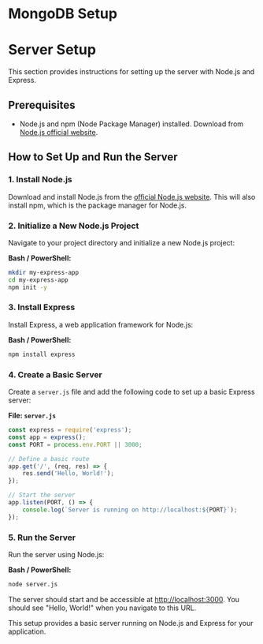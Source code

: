 # MongoDB Setup


# Server Setup

This section provides instructions for setting up the server with Node.js and Express.

## Prerequisites

- Node.js and npm (Node Package Manager) installed. Download from [Node.js official website](https://nodejs.org/).

## How to Set Up and Run the Server

### 1. Install Node.js

Download and install Node.js from the [official Node.js website](https://nodejs.org/). This will also install npm, which is the package manager for Node.js.

### 2. Initialize a New Node.js Project

Navigate to your project directory and initialize a new Node.js project:

**Bash / PowerShell:**
```bash
mkdir my-express-app
cd my-express-app
npm init -y
```

### 3. Install Express

Install Express, a web application framework for Node.js:

**Bash / PowerShell:**
```bash
npm install express
```

### 4. Create a Basic Server

Create a `server.js` file and add the following code to set up a basic Express server:

**File: `server.js`**
```javascript
const express = require('express');
const app = express();
const PORT = process.env.PORT || 3000;

// Define a basic route
app.get('/', (req, res) => {
    res.send('Hello, World!');
});

// Start the server
app.listen(PORT, () => {
    console.log(`Server is running on http://localhost:${PORT}`);
});
```

### 5. Run the Server

Run the server using Node.js:

**Bash / PowerShell:**
```bash
node server.js
```

The server should start and be accessible at [http://localhost:3000](http://localhost:3000). You should see "Hello, World!" when you navigate to this URL.

This setup provides a basic server running on Node.js and Express for your application.
